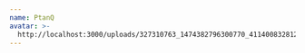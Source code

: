 ```yaml
---
name: PtanQ
avatar: >-
  http://localhost:3000/uploads/327310763_1474382796300770_4114008328125634716_n-removebg.png
---
```



